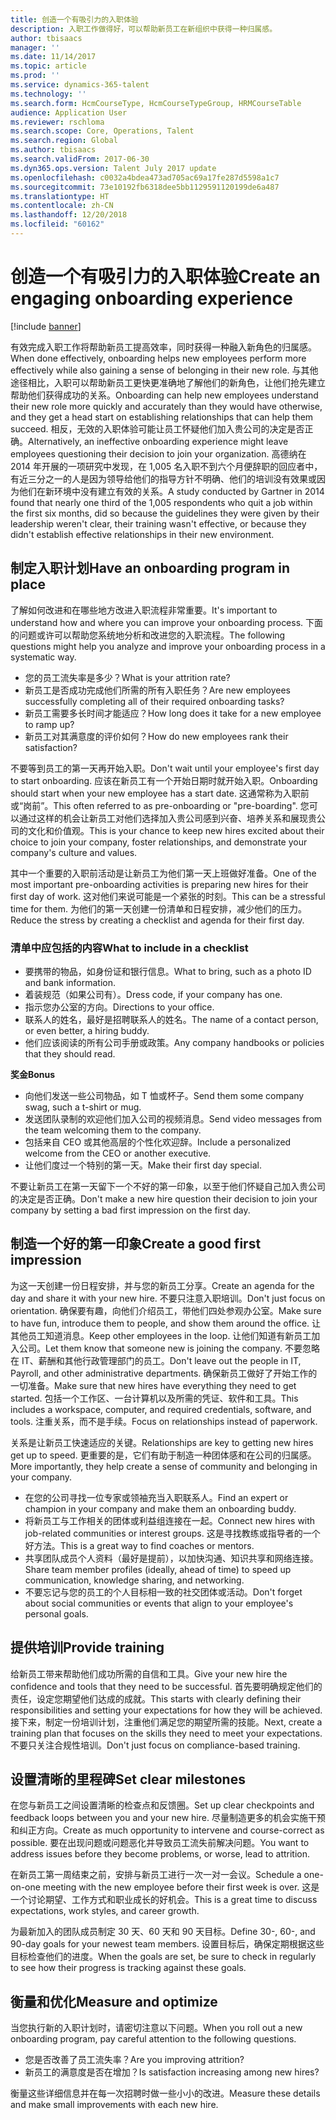 ```yaml
---
title: 创造一个有吸引力的入职体验
description: 入职工作做得好，可以帮助新员工在新组织中获得一种归属感。
author: tbisaacs
manager: ''
ms.date: 11/14/2017
ms.topic: article
ms.prod: ''
ms.service: dynamics-365-talent
ms.technology: ''
ms.search.form: HcmCourseType, HcmCourseTypeGroup, HRMCourseTable
audience: Application User
ms.reviewer: rschloma
ms.search.scope: Core, Operations, Talent
ms.search.region: Global
ms.author: tbisaacs
ms.search.validFrom: 2017-06-30
ms.dyn365.ops.version: Talent July 2017 update
ms.openlocfilehash: c0032a4bdea473ad705ac69a17fe287d5598a1c7
ms.sourcegitcommit: 73e10192fb6318dee5bb1129591120199de6a487
ms.translationtype: HT
ms.contentlocale: zh-CN
ms.lasthandoff: 12/20/2018
ms.locfileid: "60162"
---
```

# <a name="create-an-engaging-onboarding-experience"></a><span data-ttu-id="37a93-103">创造一个有吸引力的入职体验</span><span class="sxs-lookup"><span data-stu-id="37a93-103">Create an engaging onboarding experience</span></span>

[!include [banner](includes/banner.md)]

<span data-ttu-id="37a93-104">有效完成入职工作将帮助新员工提高效率，同时获得一种融入新角色的归属感。</span><span class="sxs-lookup"><span data-stu-id="37a93-104">When done effectively, onboarding helps new employees perform more effectively while also gaining a sense of belonging in their new role.</span></span> <span data-ttu-id="37a93-105">与其他途径相比，入职可以帮助新员工更快更准确地了解他们的新角色，让他们抢先建立帮助他们获得成功的关系。</span><span class="sxs-lookup"><span data-stu-id="37a93-105">Onboarding can help new employees understand their new role more quickly and accurately than they would have otherwise, and they get a head start on establishing relationships that can help them succeed.</span></span> <span data-ttu-id="37a93-106">相反，无效的入职体验可能让员工怀疑他们加入贵公司的决定是否正确。</span><span class="sxs-lookup"><span data-stu-id="37a93-106">Alternatively, an ineffective onboarding experience might leave employees questioning their decision to join your organization.</span></span> <span data-ttu-id="37a93-107">高德纳在 2014 年开展的一项研究中发现，在 1,005 名入职不到六个月便辞职的回应者中，有近三分之一的人是因为领导给他们的指导方针不明确、他们的培训没有效果或因为他们在新环境中没有建立有效的关系。</span><span class="sxs-lookup"><span data-stu-id="37a93-107">A study conducted by Gartner in 2014 found that nearly one third of the 1,005 respondents who quit a job within the first six months, did so because the guidelines they were given by their leadership weren't clear, their training wasn't effective, or because they didn't establish effective relationships in their new environment.</span></span>

## <a name="have-an-onboarding-program-in-place"></a><span data-ttu-id="37a93-108">制定入职计划</span><span class="sxs-lookup"><span data-stu-id="37a93-108">Have an onboarding program in place</span></span>
<span data-ttu-id="37a93-109">了解如何改进和在哪些地方改进入职流程非常重要。</span><span class="sxs-lookup"><span data-stu-id="37a93-109">It's important to understand how and where you can improve your onboarding process.</span></span> <span data-ttu-id="37a93-110">下面的问题或许可以帮助您系统地分析和改进您的入职流程。</span><span class="sxs-lookup"><span data-stu-id="37a93-110">The following questions might help you analyze and improve your onboarding process in a systematic way.</span></span>

- <span data-ttu-id="37a93-111">您的员工流失率是多少？</span><span class="sxs-lookup"><span data-stu-id="37a93-111">What is your attrition rate?</span></span>
- <span data-ttu-id="37a93-112">新员工是否成功完成他们所需的所有入职任务？</span><span class="sxs-lookup"><span data-stu-id="37a93-112">Are new employees successfully completing all of their required onboarding tasks?</span></span>
- <span data-ttu-id="37a93-113">新员工需要多长时间才能适应？</span><span class="sxs-lookup"><span data-stu-id="37a93-113">How long does it take for a new employee to ramp up?</span></span>
- <span data-ttu-id="37a93-114">新员工对其满意度的评价如何？</span><span class="sxs-lookup"><span data-stu-id="37a93-114">How do new employees rank their satisfaction?</span></span>

<span data-ttu-id="37a93-115">不要等到员工的第一天再开始入职。</span><span class="sxs-lookup"><span data-stu-id="37a93-115">Don't wait until your employee's first day to start onboarding.</span></span> <span data-ttu-id="37a93-116">应该在新员工有一个开始日期时就开始入职。</span><span class="sxs-lookup"><span data-stu-id="37a93-116">Onboarding should start when your new employee has a start date.</span></span> <span data-ttu-id="37a93-117">这通常称为入职前或“岗前”。</span><span class="sxs-lookup"><span data-stu-id="37a93-117">This often referred to as pre-onboarding or "pre-boarding".</span></span> <span data-ttu-id="37a93-118">您可以通过这样的机会让新员工对他们选择加入贵公司感到兴奋、培养关系和展现贵公司的文化和价值观。</span><span class="sxs-lookup"><span data-stu-id="37a93-118">This is your chance to keep new hires excited about their choice to join your company, foster relationships, and demonstrate your company's culture and values.</span></span>

<span data-ttu-id="37a93-119">其中一个重要的入职前活动是让新员工为他们第一天上班做好准备。</span><span class="sxs-lookup"><span data-stu-id="37a93-119">One of the most important pre-onboarding activities is preparing new hires for their first day of work.</span></span> <span data-ttu-id="37a93-120">这对他们来说可能是一个紧张的时刻。</span><span class="sxs-lookup"><span data-stu-id="37a93-120">This can be a stressful time for them.</span></span> <span data-ttu-id="37a93-121">为他们的第一天创建一份清单和日程安排，减少他们的压力。</span><span class="sxs-lookup"><span data-stu-id="37a93-121">Reduce the stress by creating a checklist and agenda for their first day.</span></span>

### <a name="what-to-include-in-a-checklist"></a><span data-ttu-id="37a93-122">清单中应包括的内容</span><span class="sxs-lookup"><span data-stu-id="37a93-122">What to include in a checklist</span></span>

- <span data-ttu-id="37a93-123">要携带的物品，如身份证和银行信息。</span><span class="sxs-lookup"><span data-stu-id="37a93-123">What to bring, such as a photo ID and bank information.</span></span>
- <span data-ttu-id="37a93-124">着装规范（如果公司有）。</span><span class="sxs-lookup"><span data-stu-id="37a93-124">Dress code, if your company has one.</span></span>
- <span data-ttu-id="37a93-125">指示您办公室的方向。</span><span class="sxs-lookup"><span data-stu-id="37a93-125">Directions to your office.</span></span>
- <span data-ttu-id="37a93-126">联系人的姓名，最好是招聘联系人的姓名。</span><span class="sxs-lookup"><span data-stu-id="37a93-126">The name of a contact person, or even better, a hiring buddy.</span></span>
- <span data-ttu-id="37a93-127">他们应该阅读的所有公司手册或政策。</span><span class="sxs-lookup"><span data-stu-id="37a93-127">Any company handbooks or policies that they should read.</span></span>

<span data-ttu-id="37a93-128">**奖金**</span><span class="sxs-lookup"><span data-stu-id="37a93-128">**Bonus**</span></span>

- <span data-ttu-id="37a93-129">向他们发送一些公司物品，如 T 恤或杯子。</span><span class="sxs-lookup"><span data-stu-id="37a93-129">Send them some company swag, such a t-shirt or mug.</span></span>
- <span data-ttu-id="37a93-130">发送团队录制的欢迎他们加入公司的视频消息。</span><span class="sxs-lookup"><span data-stu-id="37a93-130">Send video messages from the team welcoming them to the company.</span></span>
- <span data-ttu-id="37a93-131">包括来自 CEO 或其他高层的个性化欢迎辞。</span><span class="sxs-lookup"><span data-stu-id="37a93-131">Include a personalized welcome from the CEO or another executive.</span></span>
- <span data-ttu-id="37a93-132">让他们度过一个特别的第一天。</span><span class="sxs-lookup"><span data-stu-id="37a93-132">Make their first day special.</span></span>

<span data-ttu-id="37a93-133">不要让新员工在第一天留下一个不好的第一印象，以至于他们怀疑自己加入贵公司的决定是否正确。</span><span class="sxs-lookup"><span data-stu-id="37a93-133">Don't make a new hire question their decision to join your company by setting a bad first impression on the first day.</span></span>

## <a name="create-a-good-first-impression"></a><span data-ttu-id="37a93-134">制造一个好的第一印象</span><span class="sxs-lookup"><span data-stu-id="37a93-134">Create a good first impression</span></span>

<span data-ttu-id="37a93-135">为这一天创建一份日程安排，并与您的新员工分享。</span><span class="sxs-lookup"><span data-stu-id="37a93-135">Create an agenda for the day and share it with your new hire.</span></span> <span data-ttu-id="37a93-136">不要只注意入职培训。</span><span class="sxs-lookup"><span data-stu-id="37a93-136">Don't just focus on orientation.</span></span> <span data-ttu-id="37a93-137">确保要有趣，向他们介绍员工，带他们四处参观办公室。</span><span class="sxs-lookup"><span data-stu-id="37a93-137">Make sure to have fun, introduce them to people, and show them around the office.</span></span> <span data-ttu-id="37a93-138">让其他员工知道消息。</span><span class="sxs-lookup"><span data-stu-id="37a93-138">Keep other employees in the loop.</span></span> <span data-ttu-id="37a93-139">让他们知道有新员工加入公司。</span><span class="sxs-lookup"><span data-stu-id="37a93-139">Let them know that someone new is joining the company.</span></span> <span data-ttu-id="37a93-140">不要忽略在 IT、薪酬和其他行政管理部门的员工。</span><span class="sxs-lookup"><span data-stu-id="37a93-140">Don't leave out the people in IT, Payroll, and other administrative departments.</span></span> <span data-ttu-id="37a93-141">确保新员工做好了开始工作的一切准备。</span><span class="sxs-lookup"><span data-stu-id="37a93-141">Make sure that new hires have everything they need to get started.</span></span> <span data-ttu-id="37a93-142">包括一个工作区、一台计算机以及所需的凭证、软件和工具。</span><span class="sxs-lookup"><span data-stu-id="37a93-142">This includes a workspace, computer, and required credentials, software, and tools.</span></span> <span data-ttu-id="37a93-143">注重关系，而不是手续。</span><span class="sxs-lookup"><span data-stu-id="37a93-143">Focus on relationships instead of paperwork.</span></span>

<span data-ttu-id="37a93-144">关系是让新员工快速适应的关键。</span><span class="sxs-lookup"><span data-stu-id="37a93-144">Relationships are key to getting new hires get up to speed.</span></span> <span data-ttu-id="37a93-145">更重要的是，它们有助于制造一种团体感和在公司的归属感。</span><span class="sxs-lookup"><span data-stu-id="37a93-145">More importantly, they help create a sense of community and belonging in your company.</span></span>

- <span data-ttu-id="37a93-146">在您的公司寻找一位专家或领袖充当入职联系人。</span><span class="sxs-lookup"><span data-stu-id="37a93-146">Find an expert or champion in your company and make them an onboarding buddy.</span></span>
- <span data-ttu-id="37a93-147">将新员工与工作相关的团体或利益组连接在一起。</span><span class="sxs-lookup"><span data-stu-id="37a93-147">Connect new hires with job-related communities or interest groups.</span></span> <span data-ttu-id="37a93-148">这是寻找教练或指导者的一个好方法。</span><span class="sxs-lookup"><span data-stu-id="37a93-148">This is a great way to find coaches or mentors.</span></span>
- <span data-ttu-id="37a93-149">共享团队成员个人资料（最好是提前），以加快沟通、知识共享和网络连接。</span><span class="sxs-lookup"><span data-stu-id="37a93-149">Share team member profiles (ideally, ahead of time) to speed up communication, knowledge sharing, and networking.</span></span>
- <span data-ttu-id="37a93-150">不要忘记与您的员工的个人目标相一致的社交团体或活动。</span><span class="sxs-lookup"><span data-stu-id="37a93-150">Don't forget about social communities or events that align to your employee's personal goals.</span></span>

## <a name="provide-training"></a><span data-ttu-id="37a93-151">提供培训</span><span class="sxs-lookup"><span data-stu-id="37a93-151">Provide training</span></span>

<span data-ttu-id="37a93-152">给新员工带来帮助他们成功所需的自信和工具。</span><span class="sxs-lookup"><span data-stu-id="37a93-152">Give your new hire the confidence and tools that they need to be successful.</span></span> <span data-ttu-id="37a93-153">首先要明确规定他们的责任，设定您期望他们达成的成就。</span><span class="sxs-lookup"><span data-stu-id="37a93-153">This starts with clearly defining their responsibilities and setting your expectations for how they will be achieved.</span></span> <span data-ttu-id="37a93-154">接下来，制定一份培训计划，注重他们满足您的期望所需的技能。</span><span class="sxs-lookup"><span data-stu-id="37a93-154">Next, create a training plan that focuses on the skills they need to meet your expectations.</span></span> <span data-ttu-id="37a93-155">不要只关注合规性培训。</span><span class="sxs-lookup"><span data-stu-id="37a93-155">Don't just focus on compliance-based training.</span></span>

## <a name="set-clear-milestones"></a><span data-ttu-id="37a93-156">设置清晰的里程碑</span><span class="sxs-lookup"><span data-stu-id="37a93-156">Set clear milestones</span></span>

<span data-ttu-id="37a93-157">在您与新员工之间设置清晰的检查点和反馈圈。</span><span class="sxs-lookup"><span data-stu-id="37a93-157">Set up clear checkpoints and feedback loops between you and your new hire.</span></span> <span data-ttu-id="37a93-158">尽量制造更多的机会实施干预和纠正方向。</span><span class="sxs-lookup"><span data-stu-id="37a93-158">Create as much opportunity to intervene and course-correct as possible.</span></span> <span data-ttu-id="37a93-159">要在出现问题或问题恶化并导致员工流失前解决问题。</span><span class="sxs-lookup"><span data-stu-id="37a93-159">You want to address issues before they become problems, or worse, lead to attrition.</span></span>

<span data-ttu-id="37a93-160">在新员工第一周结束之前，安排与新员工进行一次一对一会议。</span><span class="sxs-lookup"><span data-stu-id="37a93-160">Schedule a one-on-one meeting with the new employee before their first week is over.</span></span> <span data-ttu-id="37a93-161">这是一个讨论期望、工作方式和职业成长的好机会。</span><span class="sxs-lookup"><span data-stu-id="37a93-161">This is a great time to discuss expectations, work styles, and career growth.</span></span>

<span data-ttu-id="37a93-162">为最新加入的团队成员制定 30 天、60 天和 90 天目标。</span><span class="sxs-lookup"><span data-stu-id="37a93-162">Define 30-, 60-, and 90-day goals for your newest team members.</span></span> <span data-ttu-id="37a93-163">设置目标后，确保定期根据这些目标检查他们的进度。</span><span class="sxs-lookup"><span data-stu-id="37a93-163">When the goals are set, be sure to check in regularly to see how their progress is tracking against these goals.</span></span>

## <a name="measure-and-optimize"></a><span data-ttu-id="37a93-164">衡量和优化</span><span class="sxs-lookup"><span data-stu-id="37a93-164">Measure and optimize</span></span>

<span data-ttu-id="37a93-165">当您执行新的入职计划时，请密切注意以下问题。</span><span class="sxs-lookup"><span data-stu-id="37a93-165">When you roll out a new onboarding program, pay careful attention to the following questions.</span></span> 

- <span data-ttu-id="37a93-166">您是否改善了员工流失率？</span><span class="sxs-lookup"><span data-stu-id="37a93-166">Are you improving attrition?</span></span>
- <span data-ttu-id="37a93-167">新员工的满意度是否在增加？</span><span class="sxs-lookup"><span data-stu-id="37a93-167">Is satisfaction increasing among new hires?</span></span> 

<span data-ttu-id="37a93-168">衡量这些详细信息并在每一次招聘时做一些小小的改进。</span><span class="sxs-lookup"><span data-stu-id="37a93-168">Measure these details and make small improvements with each new hire.</span></span>

